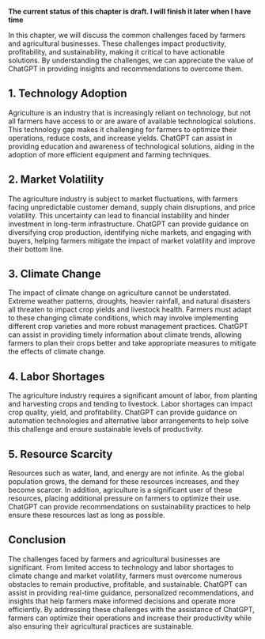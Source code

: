 **The current status of this chapter is draft. I will finish it later when I have time**

In this chapter, we will discuss the common challenges faced by farmers and agricultural businesses. These challenges impact productivity, profitability, and sustainability, making it critical to have actionable solutions. By understanding the challenges, we can appreciate the value of ChatGPT in providing insights and recommendations to overcome them.

**1. Technology Adoption**
--------------------------

Agriculture is an industry that is increasingly reliant on technology, but not all farmers have access to or are aware of available technological solutions. This technology gap makes it challenging for farmers to optimize their operations, reduce costs, and increase yields. ChatGPT can assist in providing education and awareness of technological solutions, aiding in the adoption of more efficient equipment and farming techniques.

**2. Market Volatility**
------------------------

The agriculture industry is subject to market fluctuations, with farmers facing unpredictable customer demand, supply chain disruptions, and price volatility. This uncertainty can lead to financial instability and hinder investment in long-term infrastructure. ChatGPT can provide guidance on diversifying crop production, identifying niche markets, and engaging with buyers, helping farmers mitigate the impact of market volatility and improve their bottom line.

**3. Climate Change**
---------------------

The impact of climate change on agriculture cannot be understated. Extreme weather patterns, droughts, heavier rainfall, and natural disasters all threaten to impact crop yields and livestock health. Farmers must adapt to these changing climate conditions, which may involve implementing different crop varieties and more robust management practices. ChatGPT can assist in providing timely information about climate trends, allowing farmers to plan their crops better and take appropriate measures to mitigate the effects of climate change.

**4. Labor Shortages**
----------------------

The agriculture industry requires a significant amount of labor, from planting and harvesting crops and tending to livestock. Labor shortages can impact crop quality, yield, and profitability. ChatGPT can provide guidance on automation technologies and alternative labor arrangements to help solve this challenge and ensure sustainable levels of productivity.

**5. Resource Scarcity**
------------------------

Resources such as water, land, and energy are not infinite. As the global population grows, the demand for these resources increases, and they become scarcer. In addition, agriculture is a significant user of these resources, placing additional pressure on farmers to optimize their use. ChatGPT can provide recommendations on sustainability practices to help ensure these resources last as long as possible.

**Conclusion**
--------------

The challenges faced by farmers and agricultural businesses are significant. From limited access to technology and labor shortages to climate change and market volatility, farmers must overcome numerous obstacles to remain productive, profitable, and sustainable. ChatGPT can assist in providing real-time guidance, personalized recommendations, and insights that help farmers make informed decisions and operate more efficiently. By addressing these challenges with the assistance of ChatGPT, farmers can optimize their operations and increase their productivity while also ensuring their agricultural practices are sustainable.
